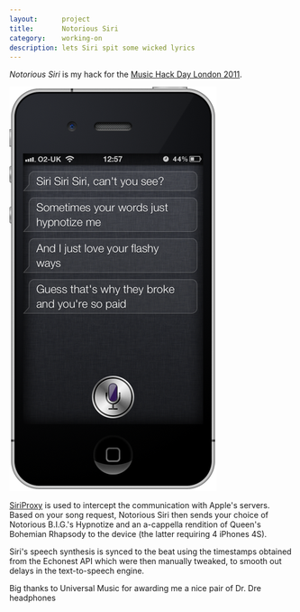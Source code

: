 ```yaml
---
layout:      project
title:       Notorious Siri
category:    working-on
description: lets Siri spit some wicked lyrics
---
```


_Notorious Siri_ is my hack for the [Music Hack Day London 2011][mhd].

<div>
  <img src='/img/notorious-siri.png' alt='Notorious Siri' />
</div>

[SiriProxy][siriproxy] is used to intercept the communication with Apple's
servers. Based on your song request, Notorious Siri then sends your choice of
Notorious B.I.G.'s Hypnotize and an a-cappella rendition of Queen's Bohemian
Rhapsody to the device (the latter requiring 4 iPhones 4S).

Siri's speech synthesis is synced to the beat using the timestamps obtained from
the Echonest API which were then manually tweaked, to smooth out delays in the
text-to-speech engine.

<div class="embed" data-url="http://vimeo.com/33402886"></div>

Big thanks to Universal Music for awarding me a nice pair of Dr. Dre headphones

[mhd]:       http://london.musichackday.org/2011/
[siriproxy]: https://github.com/plamoni/SiriProxy
